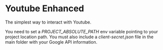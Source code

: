 # Youtube Enhanced

The simplest way to interact with Youtube.

You need to set a _PROJECT_ABSOLUTE_PATH_ env variable pointing to your project location path. You must also include a _client-secret.json_ file in the main folder with your Google API information.